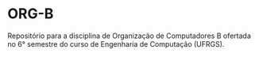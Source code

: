 # ORG-B
Repositório para a disciplina de Organização de Computadores B ofertada no 6° semestre do curso de Engenharia de Computação (UFRGS).

